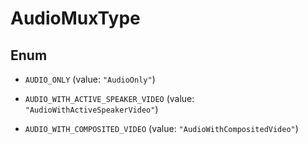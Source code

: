 

# AudioMuxType

## Enum


* `AUDIO_ONLY` (value: `"AudioOnly"`)

* `AUDIO_WITH_ACTIVE_SPEAKER_VIDEO` (value: `"AudioWithActiveSpeakerVideo"`)

* `AUDIO_WITH_COMPOSITED_VIDEO` (value: `"AudioWithCompositedVideo"`)



